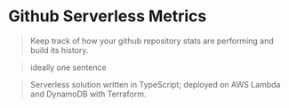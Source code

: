 # Github Serverless Metrics

> Keep track of how your github repository stats are performing and build its history.

> ideally one sentence

> Serverless solution written in TypeScript; deployed on AWS Lambda and DynamoDB with Terraform.

